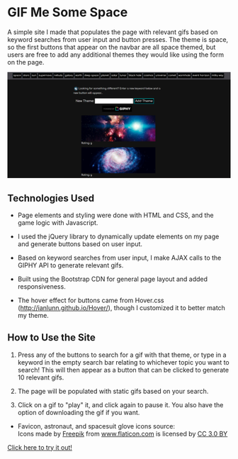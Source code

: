GIF Me Some Space
=======================================
A simple site I made that populates the page with relevant gifs based on keyword searches from user input and button presses. The theme is space, so the first buttons that appear on the navbar are all space themed, but users are free to add any additional themes they would like using the form on the page. 
   
![demo image](assets/images/giphy-demo-image.PNG)

## Technologies Used
+ Page elements and styling were done with HTML and CSS, and the game logic with Javascript. 
  
+ I used the jQuery library to dynamically update elements on my page and generate buttons based on user input. 
  
+ Based on keyword searches from user input, I make AJAX calls to the GIPHY API to generate relevant gifs.
  
+ Built using the Bootstrap CDN for general page layout and added responsiveness.
  
+  The hover effect for buttons came from Hover.css (http://ianlunn.github.io/Hover/), though I customized it to better match my theme.

## How to Use the Site

1. Press any of the buttons to search for a gif with that theme, or type in a keyword in the empty search bar relating to whichever topic you want to search! This will then appear as a button that can be clicked to generate 10 relevant gifs.
   
2. The page will be populated with static gifs based on your search.
   
3. Click on a gif to "play" it, and click again to pause it. You also have the option of downloading the gif if you want.

 + Favicon, astronaut, and spacesuit glove icons source: <div>Icons made by <a href="https://www.freepik.com/" title="Freepik">Freepik</a> from <a href="https://www.flaticon.com/" 			    title="Flaticon">www.flaticon.com</a> is licensed by <a href="http://creativecommons.org/licenses/by/3.0/" 			    title="Creative Commons BY 3.0" target="_blank">CC 3.0 BY</a></div>
   
  
[Click here to try it out!](https://thornolan.github.io/AJAX-Gif-Finder/ "deployed game")
